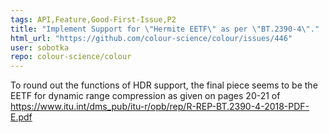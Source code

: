 ```yaml
---
tags: API,Feature,Good-First-Issue,P2
title: "Implement Support for \"Hermite EETF\" as per \"BT.2390-4\"."
html_url: "https://github.com/colour-science/colour/issues/446"
user: sobotka
repo: colour-science/colour
---
```


To round out the functions of HDR support, the final piece seems to be the EETF for dynamic range compression as given on pages 20-21 of https://www.itu.int/dms_pub/itu-r/opb/rep/R-REP-BT.2390-4-2018-PDF-E.pdf